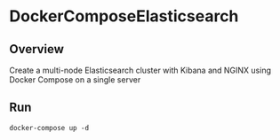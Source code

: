 # DockerComposeElasticsearch

## Overview
Create a multi-node Elasticsearch cluster with Kibana and NGINX using Docker Compose on a single server

## Run
`docker-compose up -d`
